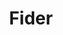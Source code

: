 ---
codehost: https://github.com/https://github.com/getfider/fider
logohandle: fiderio
sort: fider
title: Fider
twitter: https://x.com/getfider
website: https://fider.io/
---